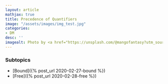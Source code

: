 ```yaml
---
layout: article
mathjax: true
title: Precedence of Quantifiers
image: "/assets/images/img_test.jpg"
categories:
- DM
desc: '' 
imagealt: Photo by <a href="https://unsplash.com/@mangofantasy?utm_source=unsplash&utm_medium=referral&utm_content=creditCopyText">Tim Johnson</a> on <a href="https://unsplash.com/s/photos/logic?utm_source=unsplash&utm_medium=referral&utm_content=creditCopyText">Unsplash</a>
---
```


### Subtopics
- [Bound]({% post_url 2020-02-27-bound %})
- [Free]({% post_url 2020-02-28-free %})